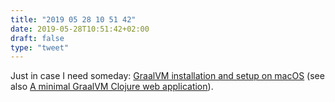 ```yaml
---
title: "2019 05 28 10 51 42"
date: 2019-05-28T10:51:42+02:00
draft: false
type: "tweet"
---
```

Just in case I need someday: [GraalVM installation and setup on macOS](https://blog.softwaremill.com/graalvm-installation-and-setup-on-macos-294dd1d23ca2) (see also [A minimal GraalVM Clojure web application](https://github.com/yogthos/graal-web-app-example)).
